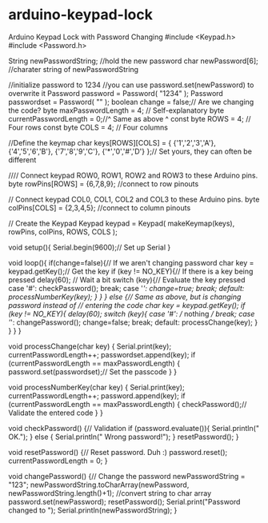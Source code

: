 # arduino-keypad-lock
Arduino Keypad Lock with Password Changing
#include <Keypad.h>
#include <Password.h>
 
String newPasswordString; //hold the new password
char newPassword[6]; //charater string of newPasswordString
 
//initialize password to 1234
//you can use password.set(newPassword) to overwrite it
Password password = Password( "1234" );
Password passwordset = Password( "" );
boolean change = false;// Are we changing the code?
byte maxPasswordLength = 4; // Self-explanatory
byte currentPasswordLength = 0;//^ Same as above ^
const byte ROWS = 4; // Four rows
const byte COLS = 4; // Four columns
 
//Define the keymap
char keys[ROWS][COLS] = {
{'1','2','3','A'},
{'4','5','6','B'},
{'7','8','9','C'},
{'*','0','#','D'}
};// Set yours, they can often be different
 
//// Connect keypad ROW0, ROW1, ROW2 and ROW3 to these Arduino pins.
byte rowPins[ROWS] = {6,7,8,9}; //connect to row pinouts
 
// Connect keypad COL0, COL1, COL2 and COL3 to these Arduino pins.
byte colPins[COLS] = {2,3,4,5}; //connect to column pinouts
 
// Create the Keypad
Keypad keypad = Keypad( makeKeymap(keys), rowPins, colPins, ROWS, COLS );
 
void setup(){
   Serial.begin(9600);// Set up Serial
}
 
void loop(){
  if(change=false){// If we aren't changing password
   char key = keypad.getKey();// Get the key
   if (key != NO_KEY){// If there is a key being pressed
      delay(60); // Wait a bit
      switch (key){// Evaluate the key pressed
      case '#': checkPassword(); break;
      case '*': change=true; break;
      default: processNumberKey(key);
      }
   }
  }
  else {// Same as above, but is changing password instead of
        // entering the code
    char key = keypad.getKey();
   if (key != NO_KEY){
      delay(60); 
      switch (key){
      case '#': /* nothing */ break;
      case '*': changePassword(); change=false; break;
      default: processChange(key);
      }
   }
  }
}
 
void processChange(char key) {
   Serial.print(key);
   currentPasswordLength++;
   passwordset.append(key);
   if (currentPasswordLength == maxPasswordLength) {
      password.set(passwordset);// Set the passcode
   } 
}
 
void processNumberKey(char key) {
   Serial.print(key);
   currentPasswordLength++;
   password.append(key);
   if (currentPasswordLength == maxPasswordLength) {
      checkPassword();// Validate the entered code
   } 
}

void checkPassword() {// Validation
   if (password.evaluate()){
      Serial.println(" OK.");
   } else {
      Serial.println(" Wrong password!");
   } 
   resetPassword();
}

void resetPassword() {// Reset password. Duh :)
   password.reset(); 
   currentPasswordLength = 0; 
}

void changePassword() {// Change the password
   newPasswordString = "123";
   newPasswordString.toCharArray(newPassword, newPasswordString.length()+1); //convert string to char array
password.set(newPassword);
   resetPassword();
   Serial.print("Password changed to ");
   Serial.println(newPasswordString);
}
